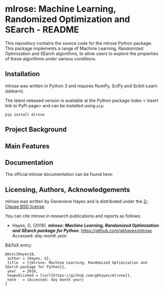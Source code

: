 # mlrose: Machine Learning, Randomized Optimization and SEarch - README
This repository contains the source code for the mlrose Python package. This package implements a range of Machine Learning, Randomized Optimization and SEarch algorithms, to allow users to explore the properties of these algorithms under various conditions.

## Installation
mlrose was written in Python 3 and requires NumPy, SciPy and Scikit-Learn (sklearn).

The latest released version is available at the Python package index < insert link to PyPi page> and can be installed using `pip`:

```
pip install mlrose
```

## Project Background


## Main Features

## Documentation
The official mlrose documentation can be found here: <Insert link>

## Licensing, Authors, Acknowledgements
mlrose was written by Genevieve Hayes and is distributed under the [3-Clause BSD license](https://github.com/gkhayes/mlrose/blob/master/LICENSE). 

You can cite mlrose in research publications and reports as follows:
* Hayes, G. (2018). ***mlrose: Machine Learning, Randomized Optimization and SEarch package for Python***. https://github.com/gkhayes/mlrose. Accessed: *day month year*.

BibTeX entry:
```
@misc{Hayes18,
 author = {Hayes, G},
 title 	= {{mlrose: Machine Learning, Randomized Optimization and SEarch package for Python}},
 year 	= 2018,
 howpublished = {\url{https://github.com/gkhayes/mlrose}},
 note 	= {Accessed: day month year}
}
```
